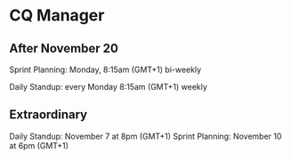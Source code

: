 # CQ Manager

## After November 20
Sprint Planning: Monday, 8:15am (GMT+1) bi-weekly

Daily Standup: every Monday 8:15am (GMT+1) weekly

## Extraordinary
Daily Standup: November 7 at 8pm (GMT+1)
Sprint Planning: November 10 at 6pm (GMT+1)